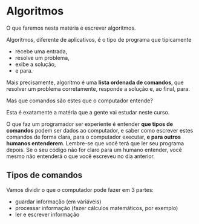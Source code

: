 # Algoritmos

O que faremos nesta matéria é escrever algoritmos.

Algoritmos, diferente de aplicativos, é o tipo de programa que tipicamente
- recebe uma entrada,
- resolve um problema,
- exibe a solução,
- e para.

Mais precisamente, algoritmo é uma **lista ordenada de comandos**, que resolver um problema corretamente, responde a solução e, ao final, para.

Mas que comandos são estes que o computador entende?

Esta é exatamente a matéria que a gente vai estudar neste curso.

O que faz um programador ser experiente é entender **que tipos de comandos** podem ser dados ao computador, e saber como escrever estes comandos de forma clara, para o computador executar, **e para outros humanos entenderem**. Lembre-se que você terá que ler seu programa depois. Se o seu código não for claro para um humano entender, você mesmo não entenderá o que você escreveu no dia anterior.


## Tipos de comandos

Vamos dividir o que o computador pode fazer em 3 partes:
- guardar informação (em variáveis)
- processar informação (fazer cálculos matemáticos, por exemplo)
- ler e escrever informação
